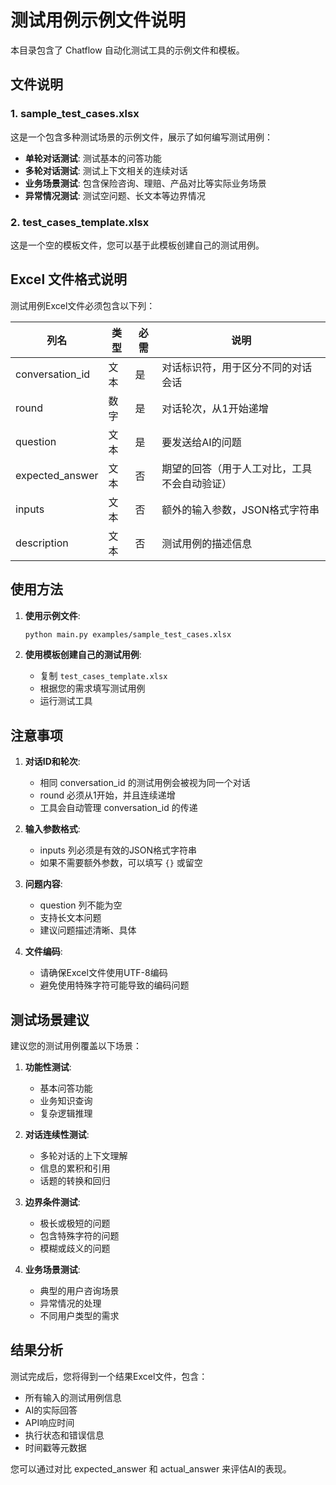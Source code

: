 
# 测试用例示例文件说明

本目录包含了 Chatflow 自动化测试工具的示例文件和模板。

## 文件说明

### 1. sample_test_cases.xlsx
这是一个包含多种测试场景的示例文件，展示了如何编写测试用例：

- **单轮对话测试**: 测试基本的问答功能
- **多轮对话测试**: 测试上下文相关的连续对话
- **业务场景测试**: 包含保险咨询、理赔、产品对比等实际业务场景
- **异常情况测试**: 测试空问题、长文本等边界情况

### 2. test_cases_template.xlsx
这是一个空的模板文件，您可以基于此模板创建自己的测试用例。

## Excel 文件格式说明

测试用例Excel文件必须包含以下列：

| 列名 | 类型 | 必需 | 说明 |
|------|------|------|------|
| conversation_id | 文本 | 是 | 对话标识符，用于区分不同的对话会话 |
| round | 数字 | 是 | 对话轮次，从1开始递增 |
| question | 文本 | 是 | 要发送给AI的问题 |
| expected_answer | 文本 | 否 | 期望的回答（用于人工对比，工具不会自动验证） |
| inputs | 文本 | 否 | 额外的输入参数，JSON格式字符串 |
| description | 文本 | 否 | 测试用例的描述信息 |

## 使用方法

1. **使用示例文件**:
   ```bash
   python main.py examples/sample_test_cases.xlsx
   ```

2. **使用模板创建自己的测试用例**:
   - 复制 `test_cases_template.xlsx`
   - 根据您的需求填写测试用例
   - 运行测试工具

## 注意事项

1. **对话ID和轮次**: 
   - 相同 conversation_id 的测试用例会被视为同一个对话
   - round 必须从1开始，并且连续递增
   - 工具会自动管理 conversation_id 的传递

2. **输入参数格式**:
   - inputs 列必须是有效的JSON格式字符串
   - 如果不需要额外参数，可以填写 `{}` 或留空

3. **问题内容**:
   - question 列不能为空
   - 支持长文本问题
   - 建议问题描述清晰、具体

4. **文件编码**:
   - 请确保Excel文件使用UTF-8编码
   - 避免使用特殊字符可能导致的编码问题

## 测试场景建议

建议您的测试用例覆盖以下场景：

1. **功能性测试**:
   - 基本问答功能
   - 业务知识查询
   - 复杂逻辑推理

2. **对话连续性测试**:
   - 多轮对话的上下文理解
   - 信息的累积和引用
   - 话题的转换和回归

3. **边界条件测试**:
   - 极长或极短的问题
   - 包含特殊字符的问题
   - 模糊或歧义的问题

4. **业务场景测试**:
   - 典型的用户咨询场景
   - 异常情况的处理
   - 不同用户类型的需求

## 结果分析

测试完成后，您将得到一个结果Excel文件，包含：
- 所有输入的测试用例信息
- AI的实际回答
- API响应时间
- 执行状态和错误信息
- 时间戳等元数据

您可以通过对比 expected_answer 和 actual_answer 来评估AI的表现。
